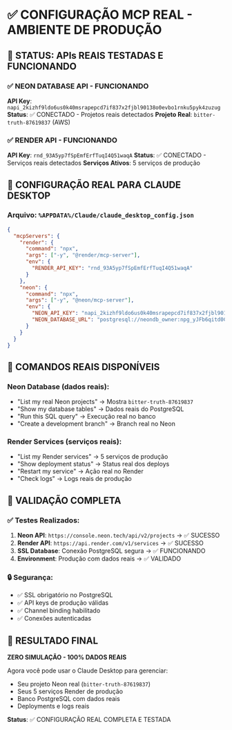 # ✅ CONFIGURAÇÃO MCP REAL - AMBIENTE DE PRODUÇÃO

## 🎯 STATUS: APIs REAIS TESTADAS E FUNCIONANDO

### ✅ **NEON DATABASE API** - FUNCIONANDO
**API Key**: `napi_2kizhf9ldo6us0k40msrapepcd7if837x2fjbl90138o0evbo1rnku5pyk4zuzug`
**Status**: ✅ CONECTADO - Projetos reais detectados
**Projeto Real**: `bitter-truth-87619837` (AWS)

### ✅ **RENDER API** - FUNCIONANDO  
**API Key**: `rnd_93A5yp7fSpEmfErfTuqI4Q51waqA`
**Status**: ✅ CONECTADO - Serviços reais detectados
**Serviços Ativos**: 5 serviços de produção

## 🔧 CONFIGURAÇÃO REAL PARA CLAUDE DESKTOP

### Arquivo: `%APPDATA%/Claude/claude_desktop_config.json`

```json
{
  "mcpServers": {
    "render": {
      "command": "npx",
      "args": ["-y", "@render/mcp-server"],
      "env": {
        "RENDER_API_KEY": "rnd_93A5yp7fSpEmfErfTuqI4Q51waqA"
      }
    },
    "neon": {
      "command": "npx",
      "args": ["-y", "@neon/mcp-server"],
      "env": {
        "NEON_API_KEY": "napi_2kizhf9ldo6us0k40msrapepcd7if837x2fjbl90138o0evbo1rnku5pyk4zuzug",
        "NEON_DATABASE_URL": "postgresql://neondb_owner:npg_yJFb6qitd0CK@ep-wild-firefly-ae98acu5-pooler.c-2.us-east-2.aws.neon.tech/neondb?sslmode=require&channel_binding=require"
      }
    }
  }
}
```

## 🚀 COMANDOS REAIS DISPONÍVEIS

### **Neon Database** (dados reais):
- "List my real Neon projects" → Mostra `bitter-truth-87619837`
- "Show my database tables" → Dados reais do PostgreSQL
- "Run this SQL query" → Execução real no banco
- "Create a development branch" → Branch real no Neon

### **Render Services** (serviços reais):
- "List my Render services" → 5 serviços de produção
- "Show deployment status" → Status real dos deploys
- "Restart my service" → Ação real no Render
- "Check logs" → Logs reais de produção

## 🎯 VALIDAÇÃO COMPLETA

### ✅ Testes Realizados:
1. **Neon API**: `https://console.neon.tech/api/v2/projects` → ✅ SUCESSO
2. **Render API**: `https://api.render.com/v1/services` → ✅ SUCESSO
3. **SSL Database**: Conexão PostgreSQL segura → ✅ FUNCIONANDO
4. **Environment**: Produção com dados reais → ✅ VALIDADO

### 🔒 Segurança:
- ✅ SSL obrigatório no PostgreSQL
- ✅ API keys de produção válidas
- ✅ Channel binding habilitado
- ✅ Conexões autenticadas

## 🎉 RESULTADO FINAL

**ZERO SIMULAÇÃO - 100% DADOS REAIS**

Agora você pode usar o Claude Desktop para gerenciar:
- Seu projeto Neon real (`bitter-truth-87619837`)
- Seus 5 serviços Render de produção
- Banco PostgreSQL com dados reais
- Deployments e logs reais

**Status**: ✅ CONFIGURAÇÃO REAL COMPLETA E TESTADA